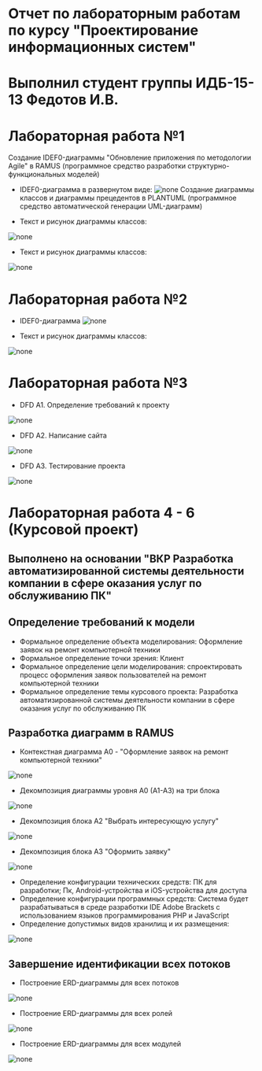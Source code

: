 # Отчет по лабораторным работам по курсу "Проектирование информационных систем"

# Выполнил   студент группы ИДБ-15-13 Федотов И.В.

# Лабораторная работа №1

Создание IDEF0-диаграммы "Обновление приложения по методологии Agile" в RAMUS (программное средство разработки структурно-функциональных моделей)

* IDEF0-диаграмма в развернутом виде:
![none](https://github.com/vanya97/IDB-15-13/blob/master/1.PNG)
Создание диаграммы классов и диаграммы прецедентов в PLANTUML (программное средство автоматической генерации UML-диаграмм)

* Текст и рисунок диаграммы классов:

![none](https://github.com/vanya97/IDB-15-13/blob/master/Диаграмма.png)

* Текст и рисунок диаграммы классов:

![none](https://github.com/vanya97/IDB-15-13/blob/master/Диаграмма%20классов.png)

# Лабораторная работа №2

* IDEF0-диаграмма 
![none](https://github.com/vanya97/IDB-15-13/blob/master/2.PNG)

* Текст и рисунок диаграммы классов:

![none](https://github.com/vanya97/IDB-15-13/blob/master/Диаграмма%20классов.png)
# Лабораторная работа №3

* DFD A1. Определение требований к проекту

![none](https://github.com/vanya97/IDB-15-13/blob/master/3.PNG)

* DFD A2. Написание сайта

![none](https://github.com/vanya97/IDB-15-13/blob/master/4.PNG)

* DFD A3. Тестирование проекта

![none](https://github.com/vanya97/IDB-15-13/blob/master/5.PNG)
# Лабораторная работа 4 - 6 (Курсовой проект)
## Выполнено на основании "ВКР Разработка автоматизированной системы деятельности компании в сфере оказания услуг по обслуживанию ПК"
## Определение требований к модели
* Формальное определение объекта моделирования: Оформление заявок на ремонт компьютерной техники
* Формальное определение точки зрения: Клиент
* Формальное определение цели моделирования: спроектировать процесс оформления заявок пользователей на ремонт компьютерной техники 
* Формальное определение темы курсового проекта: Разработка автоматизированной системы деятельности компании в сфере оказания услуг по обслуживанию ПК
## Разработка диаграмм в RAMUS
* Контекстная диаграмма А0 - "Оформление заявок на ремонт компьютерной техники"

![none](https://github.com/vanya97/IDB-15-13/blob/master/11.PNG)

* Декомпозиция диаграммы уровня А0 (А1-А3) на три блока

![none](https://github.com/vanya97/IDB-15-13/blob/master/12.PNG)

* Декомпозиция блока А2 "Выбрать интересующую услугу"

![none](https://github.com/vanya97/IDB-15-13/blob/master/13.PNG)

* Декомпозиция блока А3 "Оформить заявку"

![none](https://github.com/vanya97/IDB-15-13/blob/master/14.PNG)

* Определение конфигурации технических средств: ПК для разработки; Пк, Android-устройства и iOS-устройства для доступа
* Определение конфигурации программных средств: Система будет разрабатываться в среде разработки  IDE Adobe Brackets с использованием языков программирования PHP и JavaScript
* Определение допустимых видов хранилищ и их размещения:

![none](https://github.com/vanya97/IDB-15-13/blob/master/15.PNG)

## Завершение идентификации всех потоков

* Построение ERD-диаграммы для всех потоков

![none](https://github.com/vanya97/IDB-15-13/blob/master/str.png)

* Построение ERD-диаграммы для всех ролей

![none](https://github.com/vanya97/IDB-15-13/blob/master/roles.png)

* Построение ERD-диаграммы для всех модулей

![none](https://github.com/vanya97/IDB-15-13/blob/master/mdls.png)




